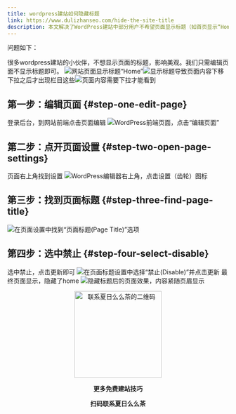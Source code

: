 ```yaml
---
title: wordpress建站如何隐藏标题
link: https://www.dulizhanseo.com/hide-the-site-title
description: 本文解决了WordPress建站中部分用户不希望页面显示标题（如首页显示“Home”）影响美观的问题，提供了通过页面编辑器的设置选项，找到“页面标题”并选择“禁止”来隐藏特定页面标题的方法。
---
```


问题如下：

很多wordpress建站的小伙伴，不想显示页面的标题，影响美观。我们只需编辑页面不显示标题即可。
![网站页面显示标题“Home”](https://cos.files.maozhishi.com/public/attachments/lfx/1669976196185.png)![显示标题导致页面内容下移](https://cos.files.maozhishi.com/public/attachments/lfx/1669976196220.png)
下拉之后才出现栏目这些![页面内容需要下拉才能看到](https://cos.files.maozhishi.com/public/attachments/lfx/1669976196278.png)

## 第一步：编辑页面 {#step-one-edit-page}

登录后台，到网站前端点击页面编辑
![WordPress前端页面，点击“编辑页面”](https://cos.files.maozhishi.com/public/attachments/lfx/1669976196279.png)

## 第二步：点开页面设置 {#step-two-open-page-settings}

页面右上角找到设置
![WordPress编辑器右上角，点击设置（齿轮）图标](https://cos.files.maozhishi.com/public/attachments/lfx/1669976196280.png)

## 第三步：找到页面标题 {#step-three-find-page-title}

![在页面设置中找到“页面标题(Page Title)”选项](https://cos.files.maozhishi.com/public/attachments/lfx/1669976196281.png)

## 第四步：选中禁止 {#step-four-select-disable}

选中禁止，点击更新即可
![在页面标题设置中选择“禁止(Disable)”并点击更新](https://cos.files.maozhishi.com/public/attachments/lfx/1669976196282.png)
最终页面显示，隐藏了home
![隐藏标题后的页面效果，内容紧随页眉显示](https://cos.files.maozhishi.com/public/attachments/lfx/1669976196286.png)

<p style="text-align: center;"><img src="https://cos.files.maozhishi.com/public/attachments/lfx/1669111684413.png" width="198" alt="联系夏日么么茶的二维码" /></p>
<p style="text-align: center;"><strong>更多免费建站技巧</strong></p>
<p style="text-align: center;"><strong>扫码联系夏日么么茶</strong></p>
